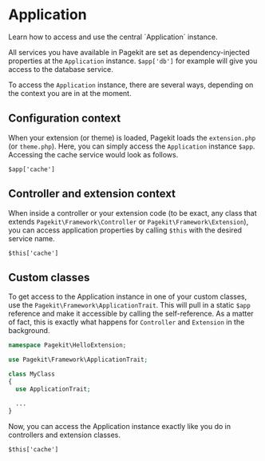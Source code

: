 # Application
<p class="uk-article-lead">Learn how to access and use the central `Application` instance.</p>

All services you have available in Pagekit are set as dependency-injected properties at the `Application` instance. `$app['db']` for example will give you access to the database service.

To access the `Application` instance, there are several ways, depending on the context you are in at the moment.

## Configuration context
When your extension (or theme) is loaded, Pagekit loads the `extension.php` (or `theme.php`). Here, you can simply access the `Application` instance `$app`. Accessing the cache service would look as follows.

```
$app['cache']
```

## Controller and extension context
When inside a controller or your extension code (to be exact, any class that extends `Pagekit\Framework\Controller` or `Pagekit\Framework\Extension`), you can access application properties by calling `$this` with the desired service name.

```
$this['cache']
```

## Custom classes
To get access to the Application instance in one of your custom classes, use the `Pagekit\Framework\ApplicationTrait`. This will pull in a static `$app` reference and make it accessible by calling the self-reference. As a matter of fact, this is exactly what happens for `Controller` and `Extension` in the background.

```php
namespace Pagekit\HelloExtension;

use Pagekit\Framework\ApplicationTrait;

class MyClass
{
  use ApplicationTrait;

  ...
}
```

Now, you can access the Application instance exactly like you do in controllers and extension classes.

```
$this['cache']
```

